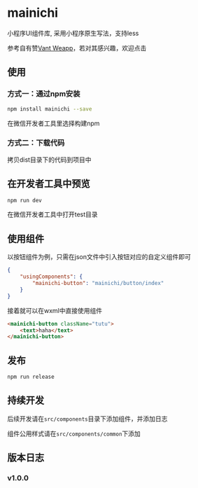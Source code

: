 # mainichi
小程序UI组件库, 采用小程序原生写法，支持less

参考自有赞[Vant Weapp](https://github.com/youzan/vant-weapp)，若对其感兴趣，欢迎点击

## 使用

### 方式一：通过npm安装

```bash
npm install mainichi --save
```

在微信开发者工具里选择构建npm

### 方式二：下载代码

拷贝dist目录下的代码到项目中

## 在开发者工具中预览

```bash
npm run dev
```
在微信开发者工具中打开test目录

## 使用组件

以按钮组件为例，只需在json文件中引入按钮对应的自定义组件即可
```json
{
    "usingComponents": {
        "mainichi-button": "mainichi/button/index"
    }
}
```

接着就可以在wxml中直接使用组件
```html
<mainichi-button className="tutu">
    <text>haha</text>
</mainichi-button>
```

## 发布

```bash
npm run release
```

## 持续开发

后续开发请在`src/components`目录下添加组件，并添加日志

组件公用样式请在`src/components/common`下添加

## 版本日志
### v1.0.0
